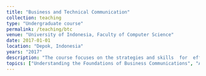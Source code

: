 ```yaml
---
title: "Business and Technical Communication"
collection: teaching
type: "Undergraduate course"
permalink: /teaching/btc
venue: "University of Indonesia, Faculty of Computer Science"
date: 2017-01-01
location: "Depok, Indonesia"
years: "2017"
description: "The course focuses on the strategies and skills  for  effective  writing  and  speaking  in  business organizations. This  course  will  teach  students basic  communications  techniques  useful  in  daily organizational/business context."
topics: ["Understanding the Foundations of Business Communications", "Applying Three Steps Writing Process", "Digital, Social, and Visual Media", "Brief Messages", "Report and Proposals", "Developing Presentations in a Social Media Environment"]
---
```



